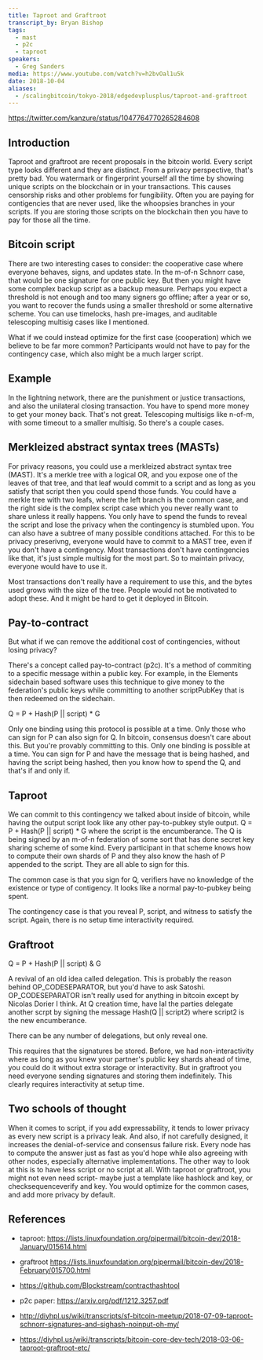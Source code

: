 ```yaml
---
title: Taproot and Graftroot
transcript_by: Bryan Bishop
tags:
  - mast
  - p2c
  - taproot
speakers:
  - Greg Sanders
media: https://www.youtube.com/watch?v=h2bvOal1u5k
date: 2018-10-04
aliases:
  - /scalingbitcoin/tokyo-2018/edgedevplusplus/taproot-and-graftroot
---
```

<https://twitter.com/kanzure/status/1047764770265284608>

## Introduction

Taproot and graftroot are recent proposals in the bitcoin world. Every script type looks different and they are distinct. From a privacy perspective, that's pretty bad. You watermark or fingerprint yourself all the time by showing unique scripts on the blockchain or in your transactions. This causes censorship risks and other problems for fungibility. Often you are paying for contigencies that are never used, like the whoopsies branches in your scripts. If you are storing those scripts on the blockchain then you have to pay for those all the time.

## Bitcoin script

There are two interesting cases to consider: the cooperative case where everyone behaves, signs, and updates state. In the m-of-n Schnorr case, that would be one signature for one public key. But then you might have some complex backup script as a backup measure. Perhaps you expect a threshold is not enough and too many signers go offline; after a year or so, you want to recover the funds using a smaller threshold or some alternative scheme. You can use timelocks, hash pre-images, and auditable telescoping multisig cases like I mentioned.

What if we could instead optimize for the first case (cooperation) which we believe to be far more common? Participants would not have to pay for the contingency case, which also might be a much larger script.

## Example

In the lightning network, there are the punishment or justice transactions, and also the unilateral closing transaction. You have to spend more money to get your money back. That's not great. Telescoping multisigs like n-of-m, with some timeout to a smaller multisig. So there's a couple cases.

## Merkleized abstract syntax trees (MASTs)

For privacy reasons, you could use a merkleized abstract syntax tree (MAST). It's a merkle tree with a logical OR, and you expose one of the leaves of that tree, and that leaf would commit to a script and as long as you satisfy that script then you could spend those funds. You could have a merkle tree with two leafs, where the left branch is the common case, and the right side is the complex script case which you never really want to share unless it really happens. You only have to spend the funds to reveal the script and lose the privacy when the contingency is stumbled upon. You can also have a subtree of many possible conditions attached. For this to be privacy preserivng, everyone would have to commit to a MAST tree, even if you don't have a contingency. Most transactions don't have contingencies like that, it's just simple multisig for the most part. So to maintain privacy, everyone would have to use it.

Most transactions don't really have a requirement to use this, and the bytes used grows with the size of the tree. People would not be motivated to adopt these. And it might be hard to get it deployed in Bitcoin.

## Pay-to-contract

But what if we can remove the additional cost of contingencies, without losing privacy?

There's a concept called pay-to-contract (p2c). It's a method of commiting to a specific message within a public key. For example, in the Elements sidechain based software uses this technique to give money to the federation's public keys while committing to another scriptPubKey that is then redeemed on the sidechain.

Q = P + Hash(P || script) * G

Only one binding using this protocol is possible at a time. Only those who can sign for P can also sign for Q. In bitcoin, consensus doesn't care about this. But you're provably committing to this. Only one binding is possible at a time. You can sign for P and have the message that is being hashed, and having the script being hashed, then you know how to spend the Q, and that's if and only if.

## Taproot

We can commit to this contingency we talked about inside of bitcoin, while having the output script look like any other pay-to-pubkey style output. Q = P + Hash(P || script) * G where the script is the encumberance. The Q is being signed by an m-of-n federation of some sort that has done secret key sharing scheme of some kind. Every participant in that scheme knows how to compute their own shards of P and they also know the hash of P appended to the script. They are all able to sign for this.

The common case is that you sign for Q, verifiers have no knowledge of the existence or type of contigency. It looks like a normal pay-to-pubkey being spent.

The contingency case is that you reveal P, script, and witness to satisfy the script. Again, there is no setup time interactivity required.

## Graftroot

Q = P + Hash(P || script) & G

A revival of an old idea called delegation. This is probably the reason behind OP\_CODESEPARATOR, but you'd have to ask Satoshi. OP\_CODESEPARATOR isn't really used for anything in bitcoin except by Nicolas Dorier I think. At Q creation time, have lal the parties delegate another scrpt by signing the message Hash(Q || script2) where script2 is the new encumberance.

There can be any number of delegations, but only reveal one.

This requires that the signatures be stored. Before, we had non-interactivity where as long as you knew your partner's public key shards ahead of time, you could do it without extra storage or interactivity. But in graftroot you need everyone sending signatures and storing them indefinitely. This clearly requires interactivity at setup time.

## Two schools of thought

When it comes to script, if you add expressability, it tends to lower privacy as every new script is a privacy leak. And also, if not carefully designed, it increases the denial-of-service and consensus failure risk. Every node has to compute the answer just as fast as you'd hope while also agreeing with other nodes, especially alternative implementations. The other way to look at this is to have less script or no script at all. With taproot or graftroot, you might not even need script- maybe just a template like hashlock and key, or checksequenceverify and key. You would optimize for the common cases, and add more privacy by default.

## References

* taproot: <https://lists.linuxfoundation.org/pipermail/bitcoin-dev/2018-January/015614.html>

* graftroot <https://lists.linuxfoundation.org/pipermail/bitcoin-dev/2018-February/015700.html>

* <https://github.com/Blockstream/contracthashtool>

* p2c paper: <https://arxiv.org/pdf/1212.3257.pdf>

* <http://diyhpl.us/wiki/transcripts/sf-bitcoin-meetup/2018-07-09-taproot-schnorr-signatures-and-sighash-noinput-oh-my/>

* <https://diyhpl.us/wiki/transcripts/bitcoin-core-dev-tech/2018-03-06-taproot-graftroot-etc/>

